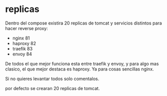 # replicas


Dentro del compose existira 20 replicas de tomcat y servicios distintos para hacer reverse proxy:

- nginx 81
- haproxy 82
- traefik 83
- envoy 84

De todos el que mejor funciona esta entre traefik y envoy, y para algo mas clasico, el que mejor destaca es haproxy. Ya para cosas sencillas nginx.

Si no quieres levantar todos solo comentalos.

por defecto se crearan 20 replicas de tomcat.

